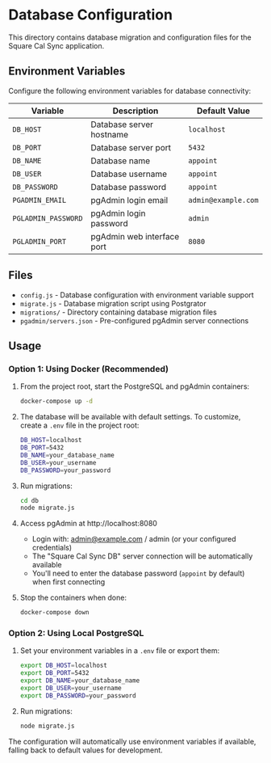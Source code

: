 # Database Configuration

This directory contains database migration and configuration files for the Square Cal Sync application.

## Environment Variables

Configure the following environment variables for database connectivity:

| Variable | Description | Default Value |
|----------|-------------|---------------|
| `DB_HOST` | Database server hostname | `localhost` |
| `DB_PORT` | Database server port | `5432` |
| `DB_NAME` | Database name | `appoint` |
| `DB_USER` | Database username | `appoint` |
| `DB_PASSWORD` | Database password | `appoint` |
| `PGADMIN_EMAIL` | pgAdmin login email | `admin@example.com` |
| `PGLADMIN_PASSWORD` | pgAdmin login password | `admin` |
| `PGLADMIN_PORT` | pgAdmin web interface port | `8080` |

## Files

- `config.js` - Database configuration with environment variable support
- `migrate.js` - Database migration script using Postgrator
- `migrations/` - Directory containing database migration files
- `pgadmin/servers.json` - Pre-configured pgAdmin server connections

## Usage

### Option 1: Using Docker (Recommended)

1. From the project root, start the PostgreSQL and pgAdmin containers:
   ```bash
   docker-compose up -d
   ```

2. The database will be available with default settings. To customize, create a `.env` file in the project root:
   ```bash
   DB_HOST=localhost
   DB_PORT=5432
   DB_NAME=your_database_name
   DB_USER=your_username
   DB_PASSWORD=your_password
   ```

3. Run migrations:
   ```bash
   cd db
   node migrate.js
   ```

4. Access pgAdmin at http://localhost:8080
   - Login with: admin@example.com / admin (or your configured credentials)
   - The "Square Cal Sync DB" server connection will be automatically available
   - You'll need to enter the database password (`appoint` by default) when first connecting

5. Stop the containers when done:
   ```bash
   docker-compose down
   ```

### Option 2: Using Local PostgreSQL

1. Set your environment variables in a `.env` file or export them:
   ```bash
   export DB_HOST=localhost
   export DB_PORT=5432
   export DB_NAME=your_database_name
   export DB_USER=your_username
   export DB_PASSWORD=your_password
   ```

2. Run migrations:
   ```bash
   node migrate.js
   ```

The configuration will automatically use environment variables if available, falling back to default values for development.
